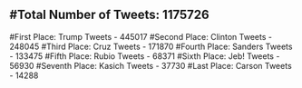 #Total Number of Tweets: 1175726 
---
#First Place: Trump Tweets - 445017
#Second Place: Clinton Tweets - 248045
#Third Place: Cruz Tweets - 171870
#Fourth Place: Sanders Tweets - 133475
#Fifth Place: Rubio Tweets - 68371
#Sixth Place: Jeb! Tweets - 56930
#Seventh Place: Kasich Tweets - 37730
#Last Place: Carson Tweets - 14288
